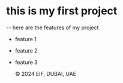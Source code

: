 # this is my first project

--
here are the features of my project
- feature 1
- feature 2
- feature 3

  &copy; 2024 EIF, DUBAI, UAE
